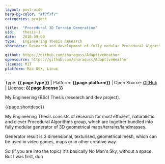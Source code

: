 ```yaml
---
layout: post-wide
hero-bg-color: "#f7f7f7"
categories: project

title:  "Procedural 3D Terrain Generation"
uid:    thesis-1
date:   2016-09-09
type:   Engineering Thesis Research
shortdesc: Research and development of fully modular Procedural Algorithms family, designed for realtime 3D geometrical terrain generation. 

github: https://github.com/sharaquss/AdaptiveWeather
opensource: https://github.com/sharaquss/AdaptiveWeather
license: MIT
platform: Mac OSX, Linux
---
```


<p class="meta">Type: <strong>{{ page.type }}</strong>  |  Platform: <strong>{{page.platform}}</strong>  |  Open Source: <a href="{{page.github}}">GitHub</a>  |  License: <strong>{{ page.license }}</strong></p>

<p>My Engineering (BSc) Thesis (research and dev project).</p>

<p>{{page.shortdesc}}</p>

<p>My Engineering Thesis consists of research for most efficient, naturalistic and clever Procedural Algorithms group, which are together bundled into fully modular generator of 3D geometrical maps/terrains/landmasses.</p>

<p>Generator result is 3 dimensional, texturised, geometrical mesh, which can be used in video games, maps or in other creative way.</p>

<p>So (if you are into the topic) it's basically No Man's Sky, without a space. But I was first, duh</p>